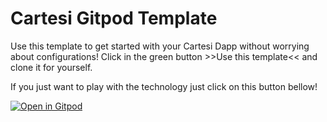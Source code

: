 # Cartesi Gitpod Template

Use this template to get started with your Cartesi Dapp without worrying about configurations!
Click in the green button >>Use this template<< and clone it for yourself.

If you just want to play with the technology just click on this button bellow! 

[![Open in Gitpod](https://gitpod.io/button/open-in-gitpod.svg)](https://github.com/gbarros/gitpod-template)
